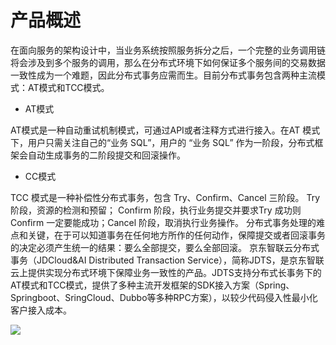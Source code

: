 # 产品概述

在面向服务的架构设计中，当业务系统按照服务拆分之后，一个完整的业务调用链将会涉及到多个服务的调用，那么在分布式环境下如何保证多个服务间的交易数据一致性成为一个难题，因此分布式事务应需而生。目前分布式事务包含两种主流模式：AT模式和TCC模式。
-  AT模式

AT模式是一种自动重试机制模式，可通过API或者注释方式进行接入。在AT 模式下，用户只需关注自己的“业务 SQL”，用户的 “业务 SQL” 作为一阶段，分布式框架会自动生成事务的二阶段提交和回滚操作。

-  CC模式

TCC 模式是一种补偿性分布式事务，包含 Try、Confirm、Cancel 三阶段。 Try 阶段，资源的检测和预留； Confirm 阶段，执行业务提交并要求Try 成功则 Confirm 一定要能成功；Cancel 阶段，取消执行业务操作。
分布式事务处理的难点和关键，在于可以知道事务在任何地方所作的任何动作，保障提交或者回滚事务的决定必须产生统一的结果：要么全部提交，要么全部回滚。
京东智联云分布式事务（JDCloud&AI Distributed Transaction Service），简称JDTS，是京东智联云上提供实现分布式环境下保障业务一致性的产品。JDTS支持分布式长事务下的AT模式和TCC模式，提供了多种主流开发框架的SDK接入方案（Spring、Springboot、SringCloud、Dubbo等多种RPC方案），以较少代码侵入性最小化客户接入成本。
 

![](../../../../image/Internet-Middleware/Mesh/struct-1.png)


